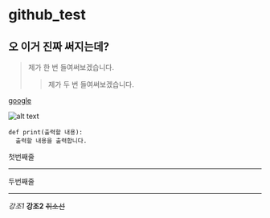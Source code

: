 # github_test
## 오 이거 진짜 써지는데?
> 제가 한 번 들여써보겠습니다.
> > 제가 두 번 들여써보겠습니다.

[google](https://www.google.com "google's link")

![alt text](https://d18-invdn-com.investing.com/content/pic37448315ca5d5b26b7883b511e070409.jpg)

```
def print(출력할 내용):
  출력할 내용을 출력합니다.
```

첫번째줄
***
두번째줄
- - -

*강조1*
**강조2**
~~취소선~~
